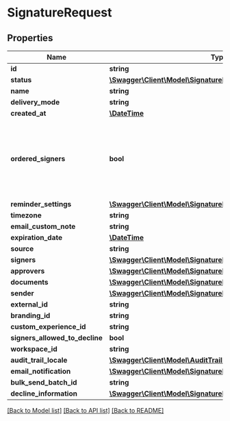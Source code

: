 # SignatureRequest

## Properties
Name | Type | Description | Notes
------------ | ------------- | ------------- | -------------
**id** | **string** |  | 
**status** | [**\Swagger\Client\Model\SignatureRequestStatus**](SignatureRequestStatus.md) |  | 
**name** | **string** |  | 
**delivery_mode** | **string** |  | 
**created_at** | [**\DateTime**](\DateTime.md) |  | 
**ordered_signers** | **bool** | Enable an ordered workflow, each signer will be requested to sign in a sequential order | 
**reminder_settings** | [**\Swagger\Client\Model\SignatureRequestInListReminderSettings**](SignatureRequestInListReminderSettings.md) |  | 
**timezone** | **string** |  | 
**email_custom_note** | **string** |  | 
**expiration_date** | [**\DateTime**](\DateTime.md) |  | 
**source** | **string** |  | 
**signers** | [**\Swagger\Client\Model\SignatureRequestInListSignersInner[]**](SignatureRequestInListSignersInner.md) |  | 
**approvers** | [**\Swagger\Client\Model\SignatureRequestInListApproversInner[]**](SignatureRequestInListApproversInner.md) |  | [optional] 
**documents** | [**\Swagger\Client\Model\SignatureRequestInListDocumentsInner[]**](SignatureRequestInListDocumentsInner.md) |  | 
**sender** | [**\Swagger\Client\Model\SignatureRequestInListSender**](SignatureRequestInListSender.md) |  | 
**external_id** | **string** |  | 
**branding_id** | **string** |  | 
**custom_experience_id** | **string** |  | 
**signers_allowed_to_decline** | **bool** |  | 
**workspace_id** | **string** |  | [optional] 
**audit_trail_locale** | [**\Swagger\Client\Model\AuditTrailLocale**](AuditTrailLocale.md) |  | 
**email_notification** | [**\Swagger\Client\Model\SignatureRequestEmailNotification**](SignatureRequestEmailNotification.md) |  | 
**bulk_send_batch_id** | **string** |  | 
**decline_information** | [**\Swagger\Client\Model\SignatureRequestDeclineInformation**](SignatureRequestDeclineInformation.md) |  | [optional] 

[[Back to Model list]](../../README.md#documentation-for-models) [[Back to API list]](../../README.md#documentation-for-api-endpoints) [[Back to README]](../../README.md)


